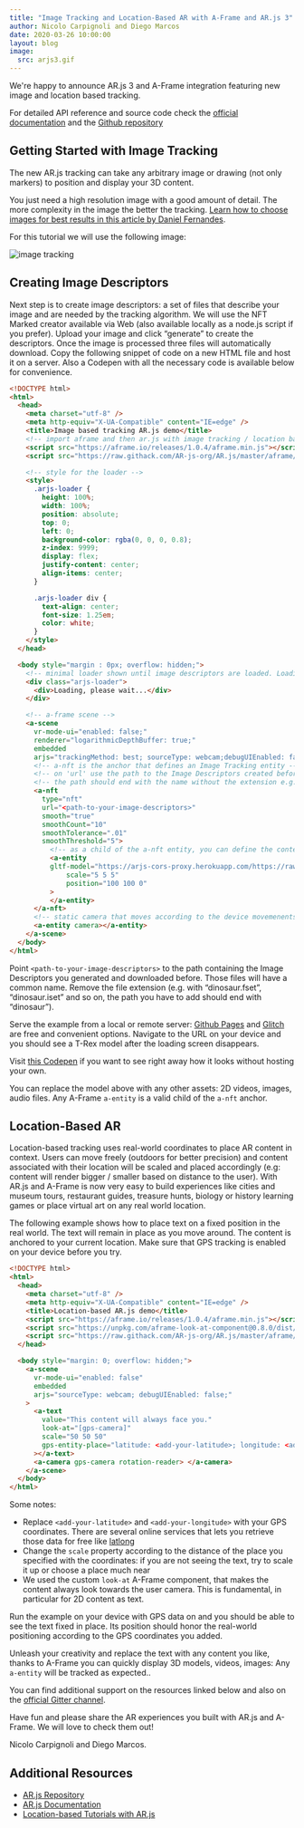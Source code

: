 ```yaml
---
title: "Image Tracking and Location-Based AR with A-Frame and AR.js 3"
author: Nicolo Carpignoli and Diego Marcos
date: 2020-03-26 10:00:00
layout: blog
image:
  src: arjs3.gif
---
```


We're happy to announce AR.js 3 and A-Frame integration featuring new image and
location based tracking.

For detailed API reference and source code check the [official
documentation](https://ar-js-org.github.io/AR.js-Docs/) and the [Github
repository](https://github.com/AR-js-org/AR.js)

<!-- more -->

## Getting Started with Image Tracking

The new AR.js tracking can take any arbitrary image or drawing (not only
markers) to position and display your 3D content.

You just need a high resolution image with a good amount of detail. The more
complexity in the image the better the tracking. [Learn how to choose images for
best results in this article by Daniel Fernandes](https://github.com/Carnaux/NFT-Marker-Creator/wiki/Creating-good-markers).

For this tutorial we will use the following image:

![image tracking](/images/blog/arjs3-image-tracking.jpg)

## Creating Image Descriptors

Next step is to create image descriptors: a set of files that describe your
image and are needed by the tracking algorithm. We will use the NFT Marked
creator available via Web (also available locally as a node.js script if you
prefer). Upload your image and click “generate” to create the descriptors. Once
the image is processed three files will automatically download. Copy the
following snippet of code on a new HTML file and host it on a server. Also a
Codepen with all the necessary code is available below for convenience.

```html
<!DOCTYPE html>
<html>
  <head>
    <meta charset="utf-8" />
    <meta http-equiv="X-UA-Compatible" content="IE=edge" />
    <title>Image based tracking AR.js demo</title>
    <!-- import aframe and then ar.js with image tracking / location based features -->
    <script src="https://aframe.io/releases/1.0.4/aframe.min.js"></script>
    <script src="https://raw.githack.com/AR-js-org/AR.js/master/aframe/build/aframe-ar-nft.js"></script>

    <!-- style for the loader -->
    <style>
      .arjs-loader {
        height: 100%;
        width: 100%;
        position: absolute;
        top: 0;
        left: 0;
        background-color: rgba(0, 0, 0, 0.8);
        z-index: 9999;
        display: flex;
        justify-content: center;
        align-items: center;
      }

      .arjs-loader div {
        text-align: center;
        font-size: 1.25em;
        color: white;
      }
    </style>
  </head>

  <body style="margin : 0px; overflow: hidden;">
    <!-- minimal loader shown until image descriptors are loaded. Loading may take a while according to the device computational power -->
    <div class="arjs-loader">
      <div>Loading, please wait...</div>
    </div>

    <!-- a-frame scene -->
    <a-scene
      vr-mode-ui="enabled: false;"
      renderer="logarithmicDepthBuffer: true;"
      embedded
      arjs="trackingMethod: best; sourceType: webcam;debugUIEnabled: false;">
      <!-- a-nft is the anchor that defines an Image Tracking entity -->
      <!-- on 'url' use the path to the Image Descriptors created before. -->
      <!-- the path should end with the name without the extension e.g. if file is trex.fset' the path should end with trex -->
      <a-nft
        type="nft"
        url="<path-to-your-image-descriptors>"
        smooth="true"
        smoothCount="10"
        smoothTolerance=".01"
        smoothThreshold="5">
          <!-- as a child of the a-nft entity, you can define the content to show. here's a GLTF model entity -->
          <a-entity
          gltf-model="https://arjs-cors-proxy.herokuapp.com/https://raw.githack.com/AR-js-org/AR.js/master/aframe/examples/image-tracking/nft/trex/scene.gltf"
              scale="5 5 5"
              position="100 100 0"
          >
          </a-entity>
      </a-nft>
      <!-- static camera that moves according to the device movemenents -->
      <a-entity camera></a-entity>
    </a-scene>
  </body>
</html>
```

Point `<path-to-your-image-descriptors>` to the path containing the Image
Descriptors you generated and downloaded before. Those files will have a common
name. Remove the file extension (e.g. with “dinosaur.fset”, “dinosaur.iset” and
so on, the path you have to add should end with “dinosaur”).

Serve the example from a local or remote server: [Github
Pages](https://pages.github.com/) and [Glitch](https://glitch.com/) are free
and convenient options. Navigate to the URL on your device and you should see a
T-Rex model after the loading screen disappears.

Visit [this Codepen](https://codepen.io/nicolocarpignoli/pen/vYOeYKd) if you
want to see right away how it looks without hosting your own.

You can replace the model above with any other assets: 2D videos, images, audio
files. Any A-Frame `a-entity` is a valid child of the `a-nft` anchor.

## Location-Based AR

Location-based tracking uses real-world coordinates to place AR content in context. Users can move freely (outdoors for better precision) and content associated with their location will be scaled and placed accordingly (e.g: content will render bigger / smaller based on distance to the user). With AR.js and A-Frame is now very easy to build experiences like cities and museum tours, restaurant guides, treasure hunts, biology or history learning games or place virtual art on any real world location.

The following example shows how to place text on a fixed position in the real world. The text will remain in place as you move around. The content is anchored to your current location. Make sure that GPS tracking is enabled on your device before you try.

```html
<!DOCTYPE html>
<html>
  <head>
    <meta charset="utf-8" />
    <meta http-equiv="X-UA-Compatible" content="IE=edge" />
    <title>Location-based AR.js demo</title>
    <script src="https://aframe.io/releases/1.0.4/aframe.min.js"></script>
    <script src="https://unpkg.com/aframe-look-at-component@0.8.0/dist/aframe-look-at-component.min.js"></script>
    <script src="https://raw.githack.com/AR-js-org/AR.js/master/aframe/build/aframe-ar-nft.js"></script>
  </head>

  <body style="margin: 0; overflow: hidden;">
    <a-scene
      vr-mode-ui="enabled: false"
      embedded
      arjs="sourceType: webcam; debugUIEnabled: false;"
    >
      <a-text
        value="This content will always face you."
        look-at="[gps-camera]"
        scale="50 50 50"
        gps-entity-place="latitude: <add-your-latitude>; longitude: <add-your-longitude>;"
      ></a-text>
      <a-camera gps-camera rotation-reader> </a-camera>
    </a-scene>
  </body>
</html>
```

Some notes:

  - Replace `<add-your-latitude>` and `<add-your-longitude>` with your GPS coordinates. There are several online services that lets you retrieve those data for free like [latlong](https://www.latlong.net/)
  - Change the `scale` property according to the distance of the place you specified with the coordinates: if you are not seeing the text, try to scale it up or choose a place much near
  - We used the custom `look-at` A-Frame component, that makes the content always look towards the user camera. This is fundamental, in particular for 2D content as text.

Run the example on your device with GPS data on and you should be able to see
the text fixed in place. Its position should honor the real-world positioning
according to the GPS coordinates you added.

Unleash your creativity and replace the text with any content you like, thanks
to A-Frame you can quickly display 3D models, videos, images: Any `a-entity`
will be tracked as expected..

You can find additional support on the resources linked below and also on the
[official Gitter channel](https://gitter.im/AR-js/Lobby).

Have fun and please share the AR experiences you built with AR.js and A-Frame.
We will love to check them out!

Nicolo Carpignoli and Diego Marcos.

## Additional Resources

- [AR.js Repository](https://github.com/AR-js-org/AR.js)
- [AR.js Documentation](https://ar-js-org.github.io/AR.js-Docs/)
- [Location-based Tutorials with AR.js](https://medium.com/swlh/build-your-location-based-augmented-reality-web-app-a841956eed2c)
